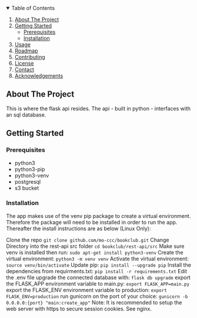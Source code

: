 <!-- TABLE OF CONTENTS -->
<details open="open">
  <summary>Table of Contents</summary>
  <ol>
    <li>
      <a href="#about-the-project">About The Project</a>
    </li>
    <li>
      <a href="#getting-started">Getting Started</a>
      <ul>
        <li><a href="#prerequisites">Prerequisites</a></li>
        <li><a href="#installation">Installation</a></li>
      </ul>
    </li>
    <li><a href="#usage">Usage</a></li>
    <li><a href="#roadmap">Roadmap</a></li>
    <li><a href="#contributing">Contributing</a></li>
    <li><a href="#license">License</a></li>
    <li><a href="#contact">Contact</a></li>
    <li><a href="#acknowledgements">Acknowledgements</a></li>
  </ol>
</details>



<!-- ABOUT THE PROJECT -->
## About The Project
This is where the flask api resides. The api - built in python - interfaces with an sql database.

## Getting Started
### Prerequisites
- python3
- python3-pip
- python3-venv
- postgresql
- s3 bucket

### Installation
The app makes use of the venv pip package to create a virtual environment. Therefore the package will need to be installed in order to run the app. Thereafter the install instructions are as below (Linux Only):

Clone the repo `git clone github.com/mo-ccc/bookclub.git`
Change Directory into the rest-api src folder `cd bookclub/rest-api/src`
Make sure venv is installed then run: `sudo apt-get install python3-venv`
Create the virtual environment: `python3 -m venv venv`
Activate the virtual environment: `source venv/bin/activate`
Update pip: `pip install --upgrade pip`
Install the dependencies from requirments.txt: `pip install -r requirements.txt`
Edit the .env file
upgrade the connected database with: `flask db upgrade`
export the FLASK_APP environment variable to main.py: `export FLASK_APP=main.py`
export the FLASK_ENV environment variable to production: `export FLASK_ENV=production`
run gunicorn on the port of your choice: `gunicorn -b 0.0.0.0:{port} "main:create_app"`
Note: It is recommended to setup the web server with https to secure session cookies. See nginx.
